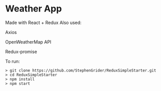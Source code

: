 # Weather App
Made with React + Redux
Also used:

Axios

OpenWeatherMap API

Redux-promise

To run:
```
> git clone https://github.com/StephenGrider/ReduxSimpleStarter.git
> cd ReduxSimpleStarter
> npm install
> npm start
```
